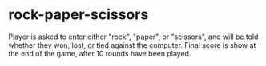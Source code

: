 # rock-paper-scissors
Player is asked to enter either "rock", "paper", or "scissors", and will be told whether they won, lost, or tied against the computer. Final score is show at the end of the game, after 10 rounds have been played.
